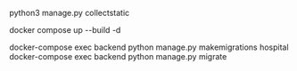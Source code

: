 python3 manage.py collectstatic

docker compose up --build -d

docker-compose exec backend python manage.py makemigrations hospital
docker-compose exec backend python manage.py migrate